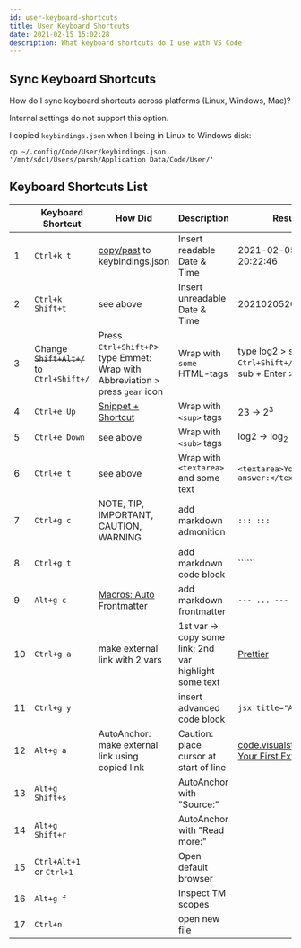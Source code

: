 ```yaml
---
id: user-keyboard-shortcuts
title: User Keyboard Shortcuts
date: 2021-02-15 15:02:28
description: What keyboard shortcuts do I use with VS Code
---
```


## Sync Keyboard Shortcuts

How do I sync keyboard shortcuts across platforms (Linux, Windows, Mac)?

Internal settings do not support this option.

I copied `keybindings.json` when I being in Linux to Windows disk:

```shell title="keybindings.json"
cp ~/.config/Code/User/keybindings.json '/mnt/sdc1/Users/parsh/Application Data/Code/User/'
```

## Keyboard Shortcuts List

| | Keyboard Shortcut | How Did | Description | Result |
-|-|-|-|-
1 | `Ctrl+k t` | [copy/past](https://stackoverflow.com/questions/38780057/how-to-insert-current-date-time-in-vscode#57654879) to keybindings.json | Insert readable Date & Time | 2021-02-05 20:22:46
2 | `Ctrl+k Shift+t` | see above| Insert unreadable Date & Time | 20210205202330
3 | Change ~~`Shift+Alt+/`~~ to `Ctrl+Shift+/` | Press `Ctrl+Shift+P`> type Emmet: Wrap with Abbreviation > press `gear` icon | Wrap with `some` HTML-tags | type log2 > select 2 > `Ctrl+Shift+/` > type sub + Enter > log<sub>2</sub>
4 | `Ctrl+e Up` | [Snippet + Shortcut](snippets/snippet-plus-shortcut) | Wrap with `<sup>` tags | 23 -> 2<sup>3</sup>
5 | `Ctrl+e Down` | see above | Wrap with `<sub>` tags | log2 -> log<sub>2</sub>
6 | `Ctrl+e t` | see above | Wrap with `<textarea>` and some text | `<textarea>Your answer:</textarea>`
7 | `Ctrl+g c` | NOTE, TIP, IMPORTANT, CAUTION, WARNING  | add markdown admonition | `::: :::`
8 | `Ctrl+g t` |  | add markdown code block | ``````
9 | `Alt+g c`  | [Macros: Auto Frontmatter](macros/0-auto-frontmatter) | add markdown frontmatter | `--- ... ---`
10 | `Ctrl+g a` | make external link with 2 vars | 1st var -> copy some link; 2nd var highlight some text | <a href='https://marketplace.visualstudio.com/items?itemName=esbenp.prettier-vscode' class='external'>Prettier</a>
11 | `Ctrl+g y` | | insert advanced code block | ```jsx title="App.js" {}```
12 | `Alt+g a` | AutoAnchor: make external link using copied link | Caution: place cursor at start of line | <a href='https://code.visualstudio.com/api/get-started/your-first-extension' class='external'>code.visualstudio.com: Your First Extension</a>
13 | `Alt+g Shift+s` | | AutoAnchor with "Source:" | |
14 | `Alt+g Shift+r` | | AutoAnchor with "Read more:" | |
15 | `Ctrl+Alt+1` or `Ctrl+1` | | Open default browser | |
16 | `Alt+g f` | | Inspect TM scopes | |
17 | `Ctrl+n` | | open new file | |
